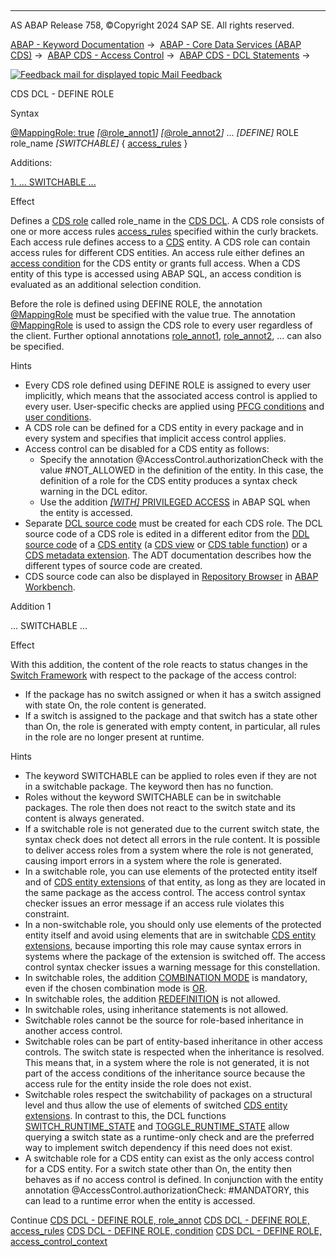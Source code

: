   

* * *

AS ABAP Release 758, ©Copyright 2024 SAP SE. All rights reserved.

[ABAP - Keyword Documentation](javascript:call_link\('abenabap.htm'\)) →  [ABAP - Core Data Services (ABAP CDS)](javascript:call_link\('abencds.htm'\)) →  [ABAP CDS - Access Control](javascript:call_link\('abencds_access_control.htm'\)) →  [ABAP CDS - DCL Statements](javascript:call_link\('abencds_f1_dcl_syntax.htm'\)) → 

 [![](Mail.gif?object=Mail.gif "Feedback mail for displayed topic") Mail Feedback](mailto:f1_help@sap.com?subject=Feedback%20on%20ABAP%20Documentation&body=Document:%20CDS%20DCL%20-%20DEFINE%20ROLE%2C%20ABENCDS_F1_DEFINE_ROLE%2C%20758%0D%0A%0D%0AError:%0D%0A%0D%0A%0D%0A%0D%0ASuggestion%20for%20improvement:)

CDS DCL - DEFINE ROLE

Syntax

[@MappingRole: true](javascript:call_link\('abencds_f1_dcl_role_annotations.htm'\))
*\[*[@role\_annot1](javascript:call_link\('abencds_f1_dcl_role_annotations.htm'\))*\]*
*\[*[@role\_annot2](javascript:call_link\('abencds_f1_dcl_role_annotations.htm'\))*\]*
...
*\[*DEFINE*\]* ROLE role\_name *\[*SWITCHABLE*\]* { [access\_rules](javascript:call_link\('abencds_dcl_role_rules.htm'\)) }

Additions:

[1\. ... SWITCHABLE ...](#!ABAP_ADDITION_1@1@)

Effect

Defines a [CDS role](javascript:call_link\('abencds_role_glosry.htm'\) "Glossary Entry") called role\_name in the [CDS DCL](javascript:call_link\('abencds_dcl_glosry.htm'\) "Glossary Entry"). A CDS role consists of one or more access rules [access\_rules](javascript:call_link\('abencds_dcl_role_rules.htm'\)) specified within the curly brackets. Each access rule defines access to a [CDS](javascript:call_link\('abencds_entity_glosry.htm'\) "Glossary Entry") entity. A CDS role can contain access rules for different CDS entities. An access rule either defines an [access condition](javascript:call_link\('abenaccess_condition_glosry.htm'\) "Glossary Entry") for the CDS entity or grants full access. When a CDS entity of this type is accessed using ABAP SQL, an access condition is evaluated as an additional selection condition.

Before the role is defined using DEFINE ROLE, the annotation [@MappingRole](javascript:call_link\('abencds_f1_dcl_role_annotations.htm'\)) must be specified with the value true. The annotation [@MappingRole](javascript:call_link\('abencds_f1_dcl_role_annotations.htm'\)) is used to assign the CDS role to every user regardless of the client. Further optional annotations [role\_annot1](javascript:call_link\('abencds_f1_dcl_role_annotations.htm'\)), [role\_annot2](javascript:call_link\('abencds_f1_dcl_role_annotations.htm'\)), ... can also be specified.

Hints

-   Every CDS role defined using DEFINE ROLE is assigned to every user implicitly, which means that the associated access control is applied to every user. User-specific checks are applied using [PFCG conditions](javascript:call_link\('abenpfcg_condition_glosry.htm'\) "Glossary Entry") and [user conditions](javascript:call_link\('abenuser_condition_glosry.htm'\) "Glossary Entry").
-   A CDS role can be defined for a CDS entity in every package and in every system and specifies that implicit access control applies.
-   Access control can be disabled for a CDS entity as follows:
    -   Specify the annotation @AccessControl.authorizationCheck with the value #NOT\_ALLOWED in the definition of the entity. In this case, the definition of a role for the CDS entity produces a syntax check warning in the DCL editor.
    -   Use the addition [*\[*WITH*\]* PRIVILEGED ACCESS](javascript:call_link\('abapselect_data_source.htm'\)) in ABAP SQL when the entity is accessed.
-   Separate [DCL source code](javascript:call_link\('abendcl_source_code_glosry.htm'\) "Glossary Entry") must be created for each CDS role. The DCL source code of a CDS role is edited in a different editor from the [DDL source code](javascript:call_link\('abenddl_source_code_glosry.htm'\) "Glossary Entry") of a [CDS entity](javascript:call_link\('abencds_entity_glosry.htm'\) "Glossary Entry") (a [CDS view](javascript:call_link\('abencds_view_glosry.htm'\) "Glossary Entry") or [CDS table function](javascript:call_link\('abencds_table_function_glosry.htm'\) "Glossary Entry")) or a [CDS metadata extension](javascript:call_link\('abencds_metadata_extension_glosry.htm'\) "Glossary Entry"). The ADT documentation describes how the different types of source code are created.
-   CDS source code can also be displayed in [Repository Browser](javascript:call_link\('abenrepository_browser_glosry.htm'\) "Glossary Entry") in [ABAP Workbench](javascript:call_link\('abenabap_workbench_glosry.htm'\) "Glossary Entry").

Addition 1   

... SWITCHABLE ...

Effect

With this addition, the content of the role reacts to status changes in the [Switch Framework](javascript:call_link\('abenswitch_framework_glosry.htm'\) "Glossary Entry") with respect to the package of the access control:

-   If the package has no switch assigned or when it has a switch assigned with state On, the role content is generated.
-   If a switch is assigned to the package and that switch has a state other than On, the role is generated with empty content, in particular, all rules in the role are no longer present at runtime.

Hints

-   The keyword SWITCHABLE can be applied to roles even if they are not in a switchable package. The keyword then has no function.
-   Roles without the keyword SWITCHABLE can be in switchable packages. The role then does not react to the switch state and its content is always generated.
-   If a switchable role is not generated due to the current switch state, the syntax check does not detect all errors in the rule content. It is possible to deliver access roles from a system where the role is not generated, causing import errors in a system where the role is generated.
-   In a switchable role, you can use elements of the protected entity itself and of [CDS entity extensions](javascript:call_link\('abencds_entity_extend_glosry.htm'\) "Glossary Entry") of that entity, as long as they are located in the same package as the access control. The access control syntax checker issues an error message if an access rule violates this constraint.
-   In a non-switchable role, you should only use elements of the protected entity itself and avoid using elements that are in switchable [CDS entity extensions](javascript:call_link\('abencds_entity_extend_glosry.htm'\) "Glossary Entry"), because importing this role may cause syntax errors in systems where the package of the extension is switched off. The access control syntax checker issues a warning message for this constellation.
-   In switchable roles, the addition [COMBINATION MODE](javascript:call_link\('abencds_dcl_role_cond_rule.htm'\)) is mandatory, even if the chosen combination mode is [OR](javascript:call_link\('abencds_dcl_role_cond_rule.htm'\)).
-   In switchable roles, the addition [REDEFINITION](javascript:call_link\('abencds_dcl_role_cond_rule.htm'\)) is not allowed.
-   In switchable roles, using inheritance statements is not allowed.
-   Switchable roles cannot be the source for role-based inheritance in another access control.
-   Switchable roles can be part of entity-based inheritance in other access controls. The switch state is respected when the inheritance is resolved. This means that, in a system where the role is not generated, it is not part of the access conditions of the inheritance source because the access rule for the entity inside the role does not exist.
-   Switchable roles respect the switchability of packages on a structural level and thus allow the use of elements of switched [CDS entity extensions](javascript:call_link\('abencds_entity_extend_glosry.htm'\) "Glossary Entry"). In contrast to this, the DCL functions [SWITCH\_RUNTIME\_STATE](abencds_f1_dcl_function.htm#!ABAP_VARIANT_3@3@) and [TOGGLE\_RUNTIME\_STATE](abencds_f1_dcl_function.htm#!ABAP_VARIANT_4@4@) allow querying a switch state as a runtime-only check and are the preferred way to implement switch dependency if this need does not exist.
-   A switchable role for a CDS entity can exist as the only access control for a CDS entity. For a switch state other than On, the entity then behaves as if no access control is defined. In conjunction with the entity annotation @AccessControl.authorizationCheck: #MANDATORY, this can lead to a runtime error when the entity is accessed.

Continue
[CDS DCL - DEFINE ROLE, role\_annot](javascript:call_link\('abencds_f1_dcl_role_annotations.htm'\))
[CDS DCL - DEFINE ROLE, access\_rules](javascript:call_link\('abencds_dcl_role_rules.htm'\))
[CDS DCL - DEFINE ROLE, condition](javascript:call_link\('abencds_dcl_role_conditions.htm'\))
[CDS DCL - DEFINE ROLE, access\_control\_context](javascript:call_link\('abencds_dcl_access_control_con.htm'\))